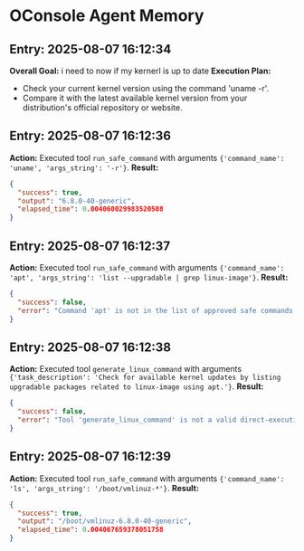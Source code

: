 # OConsole Agent Memory

## Entry: 2025-08-07 16:12:34
**Overall Goal:** i need to now if my kernerl is up to date
**Execution Plan:**
- Check your current kernel version using the command 'uname -r'.
- Compare it with the latest available kernel version from your distribution's official repository or website.

## Entry: 2025-08-07 16:12:36
**Action:** Executed tool `run_safe_command` with arguments `{'command_name': 'uname', 'args_string': '-r'}`.
**Result:**
```json
{
  "success": true,
  "output": "6.8.0-40-generic",
  "elapsed_time": 0.004060029983520508
}
```

## Entry: 2025-08-07 16:12:37
**Action:** Executed tool `run_safe_command` with arguments `{'command_name': 'apt', 'args_string': 'list --upgradable | grep linux-image'}`.
**Result:**
```json
{
  "success": false,
  "error": "Command 'apt' is not in the list of approved safe commands."
}
```

## Entry: 2025-08-07 16:12:38
**Action:** Executed tool `generate_linux_command` with arguments `{'task_description': 'Check for available kernel updates by listing upgradable packages related to linux-image using apt.'}`.
**Result:**
```json
{
  "success": false,
  "error": "Tool 'generate_linux_command' is not a valid direct-execution tool."
}
```

## Entry: 2025-08-07 16:12:39
**Action:** Executed tool `run_safe_command` with arguments `{'command_name': 'ls', 'args_string': '/boot/vmlinuz-*'}`.
**Result:**
```json
{
  "success": true,
  "output": "/boot/vmlinuz-6.8.0-40-generic",
  "elapsed_time": 0.004067659378051758
}
```

